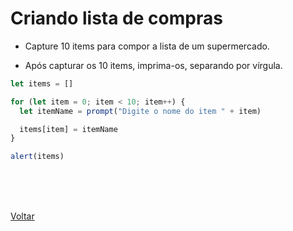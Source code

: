 # Criando lista de compras

- Capture 10 items para compor a lista de um supermercado.

- Após capturar os 10 items, imprima-os, separando por vírgula.

```js
let items = []

for (let item = 0; item < 10; item++) {
  let itemName = prompt("Digite o nome do item " + item)

  items[item] = itemName
}

alert(items)
```

<br>
<br>


<br>

<a href="../README.md">Voltar</a>
